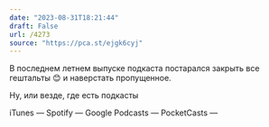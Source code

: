```yaml
---
date: "2023-08-31T18:21:44"
draft: False
url: /4273
source: "https://pca.st/ejgk6cyj"
---
```


В последнем летнем выпуске подкаста постарался закрыть все гештальты 😊 и наверстать пропущенное.




Ну, или везде, где есть подкасты

iTunes — 
Spotify — 
Google Podcasts — 
PocketCasts —
